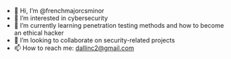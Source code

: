 - 👋 Hi, I’m @frenchmajorcsminor
- 👀 I’m interested in cybersecurity
- 🌱 I’m currently learning penetration testing methods and how to become an ethical hacker
- 💞️ I’m looking to collaborate on security-related projects
- 📫 How to reach me: dallinc2@gmail.com

<!---
frenchmajorcsminor/frenchmajorcsminor is a ✨ special ✨ repository because its `README.md` (this file) appears on your GitHub profile.
You can click the Preview link to take a look at your changes.
--->
